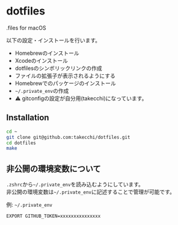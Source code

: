 # dotfiles
.files for macOS

以下の設定・インストールを行います。

- Homebrewのインストール
- Xcodeのインストール
- dotfilesのシンボリックリンクの作成
- ファイルの拡張子が表示されるようにする
- Homebrewでのパッケージのインストール
- `~/.private_env`の作成
- ⚠ gitconfigの設定が自分用(takecchi)になっています。

## Installation
```bash
cd ~
git clone git@github.com:takecchi/dotfiles.git
cd dotfiles
make
```

## 非公開の環境変数について
`.zshrc`から`~/.private_env`を読み込むようにしています。    
非公開の環境変数は`~/.private_env`に記述することで管理が可能です。

例: `~/.private_env`
```bash
EXPORT GITHUB_TOKEN=xxxxxxxxxxxxxxx
```
